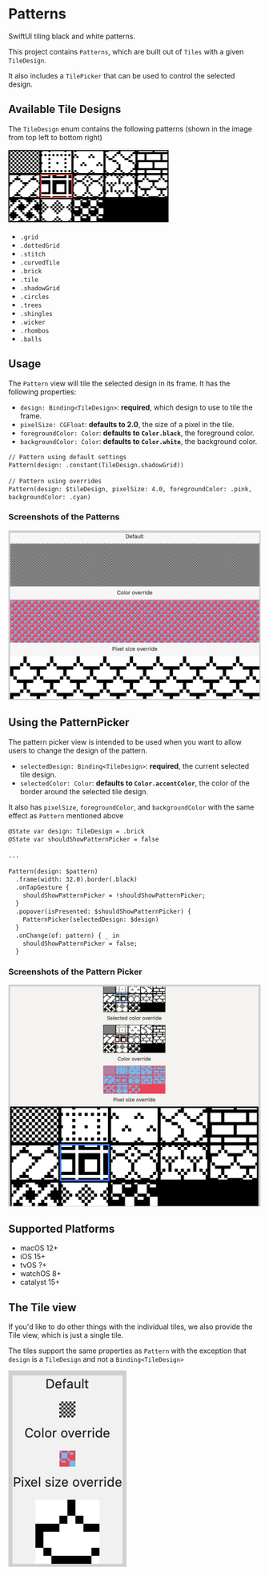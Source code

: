 # Patterns

SwiftUI tiling black and white patterns.

This project contains `Patterns`, which are built out of `Tiles` with a given
`TileDesign`.

It also includes a `TilePicker` that can be used to control the selected
design.

## Available Tile Designs

The `TileDesign` enum contains the following patterns (shown in the image from
top left to bottom right)

![Image showing the included patterns](./doc/images/patterns.png)

* `.grid`
* `.dottedGrid`
* `.stitch`
* `.curvedTile`
* `.brick`
* `.tile`
* `.shadowGrid`
* `.circles`
* `.trees`
* `.shingles`
* `.wicker`
* `.rhombus`
* `.balls`

## Usage

The `Pattern` view will tile the selected design in its frame. It has the
following properties:

* `design: Binding<TileDesign>`: **required**, which design to use to tile the
  frame.
* `pixelSize: CGFloat`: **defaults to 2.0**, the size of a pixel in the tile.
* `foregroundColor: Color`: **defaults to `Color.black`**, the foreground color.
* `backgroundColor: Color`: **defaults to `Color.white`**, the background color.

```
// Pattern using default settings
Pattern(design: .constant(TileDesign.shadowGrid))

// Pattern using overrides
Pattern(design: $tileDesign, pixelSize: 4.0, foregroundColor: .pink, backgroundColor: .cyan)
```

### Screenshots of the Patterns

![Screenshots of the patterns showing the different overrides](./doc/images/pattern_example.png)

## Using the PatternPicker

The pattern picker view is intended to be used when you want to allow users to
change the design of the pattern.

* `selectedDesign: Binding<TileDesign>`: **required**, the current selected
  tile design.
* `selectedColor: Color`: **defaults to `Color.accentColor`**, the color of the
  border around the selected tile design.

It also has `pixelSize`, `foregroundColor`, and `backgroundColor` with the
same effect as `Pattern` mentioned above


```
@State var design: TileDesign = .brick
@State var shouldShowPatternPicker = false

...

Pattern(design: $pattern)
  .frame(width: 32.0).border(.black)
  .onTapGesture {
    shouldShowPatternPicker = !shouldShowPatternPicker;
  }
  .popover(isPresented: $shouldShowPatternPicker) {
    PatternPicker(selectedDesign: $design)
  }
  .onChange(of: pattern) { _ in
    shouldShowPatternPicker = false;
  }
```

### Screenshots of the Pattern Picker

![Screenshots of the pattern picker showing the different overrides](./doc/images/pattern_picker_example.png)

## Supported Platforms

* macOS 12+
* iOS 15+
* tvOS ?+
* watchOS 8+
* catalyst 15+

## The Tile view

If you'd like to do other things with the individual tiles, we also provide the
Tile view, which is just a single tile.

The tiles support the same properties as `Pattern` with the exception that
`design` is a `TileDesign` and not a `Binding<TileDesign>`

![Screenshots of the tiles showing the different overrides](./doc/images/tile_example.png)
